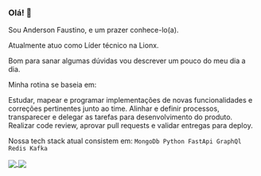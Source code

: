 ### Olá! 👋

Sou Anderson Faustino, e um prazer conhece-lo(a).

Atualmente atuo como Líder técnico na Lionx.

Bom para sanar algumas dúvidas vou descrever um pouco do meu dia a dia. 

Minha rotina se baseia em:

Estudar, mapear e programar implementações de novas funcionalidades e correções pertinentes junto ao time.
Alinhar e definir processos, transparecer e delegar as tarefas para desenvolvimento do produto.
Realizar code review, aprovar pull requests e validar entregas para deploy.

Nossa tech stack atual consistem em:
  `MongoDb
  Python
  FastApi
  GraphQl
  Redis
  Kafka`
  
<a href="https://github.com/anuraghazra/github-readme-stats">
  <img align="center" src="https://github-readme-stats.vercel.app/api?username=andersonflima" />
</a>
<a href="https://github.com/anuraghazra/convoychat">
  <img align="center" src="https://github-readme-stats.vercel.app/api/top-langs/?username=andersonflima&layout=compact" />
</a>
